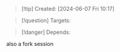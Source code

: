 
>[!tip] Created: [2024-06-07 Fri 10:17]

>[!question] Targets: 

>[!danger] Depends: 

also a fork session